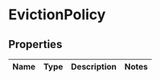# EvictionPolicy

## Properties

|Name | Type | Description | Notes|
|------------ | ------------- | ------------- | -------------|


